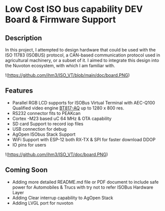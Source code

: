 # Low Cost ISO bus capability DEV Board  & Firmware Support

## Description

In this project, I attempted to design hardware that could be used with the ISO 11783 (ISOBUS) protocol, a CAN-based communication protocol used in agricultural machinery, or a subset of it. I aimed to integrate this design into the Nuvoton ecosystem, with which I am familiar with.


!(https://github.com/ihm3/ISO_VT/blob/main/doc/board.PNG)

## Features

- Parallel RGB LCD supports for ISOBus Virtual Terminal with AEC-Q100 Qualified video engine [BT817-AQ](https://brtchip.com/product/bt817aq/) up to 1280 x 800 res.
- RS232 connector fits to PEAKcan
- Cortex -M23 based uC 64 MHz & OTA capability
- SD card Support to record iop files
- USB connection for debug
- AgOpen ISObus Stack Support
- WiFi Support with ESP-12 both RX-TX & SPI for faster download DDOP
- IO pins for users


!(https://github.com/ihm3/ISO_VT/doc/board.PNG)


## Coming Soon

- Adding more detailed README.md file or PDF document to include safe power for Automobiles & Trucs with try not to refer ISOBus Hardware Layer
- Adding Clear interrup capability to AgOpen Stack
- Adding LVGL port for nuvoton